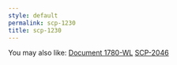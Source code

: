 ```yaml
---
style: default
permalink: scp-1230
title: scp-1230
---
```

You may also like:
[Document 1780-WL](http://scp-wiki.net/document-1780-wl)
[SCP-2046](http://scp-wiki.net/scp-2046)